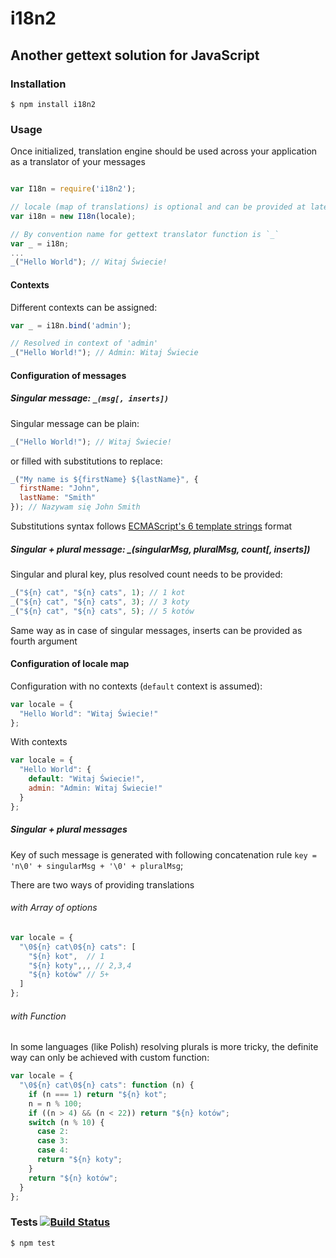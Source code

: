 # i18n2

## Another gettext solution for JavaScript
### Installation

	$ npm install i18n2

### Usage

Once initialized, translation engine should be used across your application as a translator of your messages

```javascript

var I18n = require('i18n2');

// locale (map of translations) is optional and can be provided at later step
var i18n = new I18n(locale);

// By convention name for gettext translator function is `_`
var _ = i18n;
...
_("Hello World"); // Witaj Świecie!
```

#### Contexts

Different contexts can be assigned:

```javascript
var _ = i18n.bind('admin');

// Resolved in context of 'admin'
_("Hello World!"); // Admin: Witaj Świecie

```

#### Configuration of messages

##### Singular message: `_(msg[, inserts])`

Singular message can be plain:

```javascript
_("Hello World!"); // Witaj Świecie!
```

or filled with substitutions to replace:

```javascript
_("My name is ${firstName} ${lastName}", {
  firstName: "John",
  lastName: "Smith"
}); // Nazywam się John Smith
```

Substitutions syntax follows [ECMAScript's 6 template strings](http://www.2ality.com/2011/09/quasi-literals.html) format

##### Singular + plural message: _(singularMsg, pluralMsg, count[, inserts])

Singular and plural key, plus resolved count needs to be provided:

```javascript
_("${n} cat", "${n} cats", 1); // 1 kot
_("${n} cat", "${n} cats", 3); // 3 koty
_("${n} cat", "${n} cats", 5); // 5 kotów
```
Same way as in case of singular messages, inserts can be provided as fourth argument

#### Configuration of locale map

Configuration with no contexts (`default` context is assumed):

```javascript
var locale = {
  "Hello World": "Witaj Świecie!"
};
```

With contexts


```javascript
var locale = {
  "Hello World": {
    default: "Witaj Świecie!",
    admin: "Admin: Witaj Świecie!"
  }
};
```

##### Singular + plural messages

Key of such message is generated with following concatenation rule `key = 'n\0' + singularMsg + '\0' + pluralMsg`;

There are two ways of providing translations

###### with Array of options

```javascript
var locale = {
  "\0${n} cat\0${n} cats": [
    "${n} kot",  // 1
    "${n} koty",,, // 2,3,4
    "${n} kotów" // 5+
  ]
};
```

###### with Function

In some languages (like Polish) resolving plurals is more tricky, the definite way can only be achieved with custom function:

```javascript
var locale = {
  "\0${n} cat\0${n} cats": function (n) {
    if (n === 1) return "${n} kot";
    n = n % 100;
    if ((n > 4) && (n < 22)) return "${n} kotów";
    switch (n % 10) {
      case 2:
      case 3:
      case 4:
      return "${n} koty";
    }
    return "${n} kotów";
  }
};
```

### Tests [![Build Status](https://travis-ci.org/medikoo/i18n2.svg)](https://travis-ci.org/medikoo/i18n2)

	$ npm test


